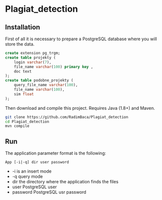 # Plagiat_detection

## Installation

First of all it is necessary to prepare a PostgreSQL database where you will store the data.

```sql
create extension pg_trgm;
create table projekty (
    login varchar(7),
    file_name varchar(100) primary key ,
    doc text
);
create table podobne_projekty (
    query_file_name varchar(100),
    file_name varchar(100),
    sim float
);
```

Then download and compile this project. Requires Java (1.8+) and Maven.

```sh
git clone https://github.com/RadimBaca/Plagiat_detection
cd Plagiat_detection
mvn compile
```

## Run

The application parameter format is the following:

```
App [-i|-q] dir user password
```

- -i is an insert mode
- -q query mode
- dir the directory where the application finds the files
- user PostgreSQL user
- password PostgreSQL usr password

